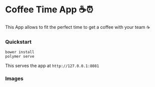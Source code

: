 # Coffee Time App ☕️⏰

This App allows to fit the perfect time to get a coffee with your team ☕️

### Quickstart

```
bower install
polymer serve
```
This serves the app at `http://127.0.0.1:8081`

### Images



